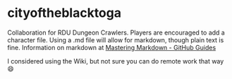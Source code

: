 # cityoftheblacktoga
Collaboration for RDU Dungeon Crawlers. Players are encouraged to add a character file. Using a .md file will allow for markdown, though plain text is fine. Information on markdown at [Mastering Markdown - GitHub Guides](https://guides.github.com/features/mastering-markdown)

I considered using the Wiki, but not sure you can do remote work that way :smile:
